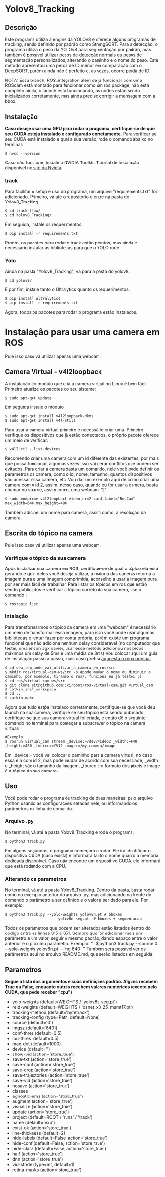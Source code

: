 # Yolov8_Tracking

## Descrição

Este programa utiliza a engine da YOLOv8 e oferece alguns programas de tracking, sendo definido por padrão como StrongSORT. Para a detecção, o programa utiliza o peso da YOLOv8 para segmentação por padrão, mas também é possível utilizar pesos de detecção normais ou pesos de segmentação personalizados, alterando o caminho e o nome do peso. Este método apresentou uma perda de ID menor em comparação com o DeepSORT, porém ainda não é perfeito e, às vezes, ocorre perda de ID.

NOTA: Essa branch, ROS_integration além de já funcionar com uma ROScam está montado para funcionar como um ros package, não está completo ainda, o launch está funcionando, os nodes estão sendo inicializados corretamente, mas ainda preciso corrigir a mensagem com a bbox.

## Instalação

__Caso deseje usar uma GPU para rodar o programa, certifique-se de que seu CUDA esteja instalado e configurado corretamente.__ Para verificar se seu CUDA está instalado e qual a sua versão, rode o comando abaixo no terminal:
```
$ nvcc --version
```
Caso não funcione, instale o NVIDIA Toolkit. Tutorial de instalação disponível no [site da Nvidia](https://developer.nvidia.com/cuda-downloads).

### track

Para facilitar o setup e uso do programa, um arquivo "requirements.txt" foi adicionado. Primeiro, vá até o repositório e entre na pasta do Yolov8_Tracking.
```
$ cd track-flow/
$ cd Yolov8_Tracking/
```
Em seguida, instale os requerimentos.
```
$ pip install -r requirements.txt
```
Pronto, os pacotes para rodar o track estão prontos, mas ainda é necessário instalar as bibliotecas para que o YOLO rode.

### Yolo

Ainda na pasta "Yolov8_Tracking", vá para a pasta do yolov8.
```
$ cd yolov8/
```
E por fim, instale tanto o Ultralytics quanto os requerimentos.
```
$ pip install ultralytics
$ pip install -r requirements.txt
```
Agora, todos os pacotes para rodar o programa estão instalados.

# Instalação para usar uma camera em ROS

Pule isso caso vá utilizar apenas uma webcam.

## Camera Virtual - v4l2loopback

A instalação do modulo que cria a camera virtual no Linux é bem fácil. Primeiro atualize os pacotes do seu sistema:

```
$ sudo apt-get update
```
Em seguida instale o módulo

```
$ sudo apt-get install v4l2loopback-dkms
$ sudo apt-get install v4l-utils
```

Para usar a camera virtual primeiro é necessário criar uma. Primeiro verifique os dispositivos que já estão conectados, o próprio pacote oferece um meio de verificar:

```
$ v4l2-ctl --list-devices
```
Recomendo criar uma camera com um id diferente das existentes, por mais que possa funcionar, algumas vezes isso vai gerar conflitos que podem ser evitados. Para criar a camera basta um comando, nele você pode definir os parametros da camera, como o id, nome, tamanho, quantos dispositivos vão acessar essa camera, etc. Vou dar um exemplo aqui de como criar uma camera com o id 2, assim, nesse caso, quando eu for usar a camera, basta chamar no source, assim como, uma webcam: '2'

```
$ sudo modprobe v4l2loopback video_nr=2 card_label="RosCam" max_width=640 max_height=480
```
Também adicinei um nome para camera, assim como, a resolução da camera.

## Escrita do tópico na camera

Pule isso caso vá utilizar apenas uma webcam.

### Verifique o tópico da sua camera

Após inicializar sua camera em ROS, certifique-se de qual o tópico ela está gerando e qual deles você deseja utilizar, a maioria das caneras retorna a imagem pura e uma imagem comprimida, aconselho a usar a imagem pura por ser mais fácil de trabalhar. Para listar os tópicos em ros que estão sendo publicados e verificar o tópico correto da sua camera, use o comando :

```
$ rostopic list
```
### Intalação

Para transformarmos o tópico da camera em uma "webcam" é necessário um meio de transformar essa imagem, para isso você pode usar algumas bibliotecas e tentar fazer por conta própria, porém existe um programa funcional que não adiciona nenhum delay considerável (no computador que testei, uma jetson agx xavier, usar esse metódo adicionou nos picos máximos um delay de 5ms e uma média de 3ms)
Vou colocar aqui um guia de instalação passo a passo, mais caso prefira [aqui está o repo original](https://github.com/jgoppert/ros-virtual-cam).

```
$ cd seu_rep_onde_vai_utilizar_a_camera_em_ros/src
$ mkdir ros/virtual-cam-ws/src -p #pode mudar o nome ou diminuir o caminho, por exemplo, tirando o ros/, funciona eu já testei :)
$ cd ros/virtual-cam-ws/src
$ git clone git@github.com:ixirobot/ros-virtual-cam.git virtual_cam
$ catkin_init_workspace
$ cd ..
$ catkin_make
```

Agora que tudo estṕa instalado corretamente, certifique-se que você deu launch na sua camera, verifique se seu tópico esta sendo publicado, certifique-se que sua camera virtual foi criada, e então dê o seguinte comando no terminal para começar a subscrever o tópico na camera virtual:


```
#Exemplo
$ rosrun virtual_cam stream _device:=/dev/video2 _width:=640 _height:=480 _fourcc:=YV12 image:=/my_camera/image
```
Em _device:= você vai colocar o caminho para a camera virtual, no caso essa é a com id 2, mas pode mudar de acordo com sua necessiade, _width e _height são o tamanho da imagem, _fourcc é o formato dos pixeis e image é o tópico da sua camera.


## Uso 

Você pode rodar o programa de tracking de duas maneiras: pelo arquivo Python usando as configurações setadas nele, ou informando os parâmetros na linha de comando.

### Arquivo .py

No terminal, vá até a pasta Yolov8_Tracking e rode o programa.
```
$ python3 track.py
```
Em alguns segundos, o programa começará a rodar. Ele irá identificar o dispositivo CUDA (caso exista) e informará tanto o nome quanto a memória dedicada disponível. Caso não encontre um dispositivo CUDA, ele informará que está rodando com a CPU.

### Alterando os parametros

No terminal, vá até a pasta Yolov8_Tracking. Dentro da pasta, basta rodar como no exemplo anterior do arquivo .py, mas adicionando na frente do comando o parâmetro a ser definido e o valor a ser dado para ele. Por exemplo:
```
$ python3 track.py --yolo-weights yolov8n.pt # bboxes 
                        yolov8n-seg.pt  # bboxes + segmentacao
```
Todos os parâmetros que podem ser alterados estão listados dentro do código entre as linhas 315 e 351. Sempre que for adicionar mais um parâmetro e um valor, seguir o mesmo padrão, dando espaço entre o valor anterior e o próximo parâmetro. Exemplo:
'''
$ python3 track.py --source 0 --yolo-weights yolov8n.pt --img 640
'''
Também será possível ver os parâmetros aqui no arquivo README.md, que serão listados em seguida:

## Parametros 

__Segue a lista dos argumentos e suas definições padrão. Alguns recebem True ou False, enquanto outros recebem valores numéricos (exceto pelo CUDA, que pode receber "cpu")__

 - yolo-weights (default=WEIGHTS / 'yolov8s-seg.pt')
 - reid-weights (default=WEIGHTS / 'osnet_x0_25_msmt17.pt')
 - tracking-method (default='bytetrack')
 - tracking-config (type=Path, default=None)
 - source (default='0')
 - imgsz (default=[640])
 - conf-thres (default=0.5)
 - iou-thres (default=0.5)
 - max-det (default=1000)
 - device (default='')
 - show-vid (action='store_true')
 - save-txt (action='store_true')
 - save-conf (action='store_true')
 - save-crop (action='store_true')
 - save-trajectories (action='store_true')
 - save-vid (action='store_true')
 - nosave (action='store_true')
 - classes
 - agnostic-nms (action='store_true')
 - augment (action='store_true')
 - visualize (action='store_true')
 - update (action='store_true')
 - project (default=ROOT / 'runs' / 'track')
 - name (default='exp')
 - exist-ok (action='store_true')
 - line-thickness (default=2)
 - hide-labels (default=False, action='store_true')
 - hide-conf (default=False, action='store_true')
 - hide-class (default=False, action='store_true')
 - half (action='store_true')
 - dnn (action='store_true')
 - vid-stride (type=int, default=1)
 - retina-masks (action='store_true')

